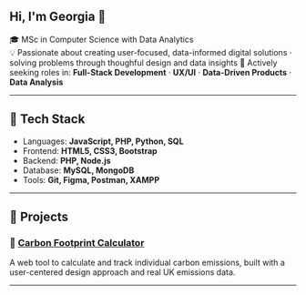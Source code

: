 ## Hi, I'm Georgia 👋

🎓 MSc in Computer Science with Data Analytics  
💡 Passionate about creating user-focused, data-informed digital solutions · solving problems through thoughful design and data insights
🚀 Actively seeking roles in: **Full-Stack Development** · **UX/UI** · **Data-Driven Products** · **Data Analysis**

---

## 🧰 Tech Stack

- Languages: **JavaScript, PHP, Python, SQL**
- Frontend: **HTML5, CSS3, Bootstrap**
- Backend: **PHP, Node.js**
- Database: **MySQL, MongoDB**
- Tools: **Git, Figma, Postman, XAMPP**

---

## 🧪 Projects

### 🌱 [Carbon Footprint Calculator](https://github.com/neville-portfolio/carbon-footprint-calculator)
A web tool to calculate and track individual carbon emissions, built with a user-centered design approach and real UK emissions data.

---
